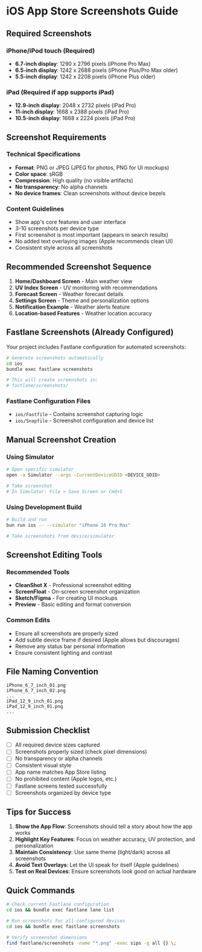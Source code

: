 # iOS App Store Screenshots Guide

## Required Screenshots

### iPhone/iPod touch (Required)
- **6.7-inch display**: 1290 x 2796 pixels (iPhone Pro Max)
- **6.5-inch display**: 1242 x 2688 pixels (iPhone Plus/Pro Max older)
- **5.5-inch display**: 1242 x 2208 pixels (iPhone Plus older)

### iPad (Required if app supports iPad)
- **12.9-inch display**: 2048 x 2732 pixels (iPad Pro)
- **11-inch display**: 1668 x 2388 pixels (iPad Pro)
- **10.5-inch display**: 1668 x 2224 pixels (iPad Pro)

## Screenshot Requirements

### Technical Specifications
- **Format**: PNG or JPEG (JPEG for photos, PNG for UI mockups)
- **Color space**: sRGB
- **Compression**: High quality (no visible artifacts)
- **No transparency**: No alpha channels
- **No device frames**: Clean screenshots without device bezels

### Content Guidelines
- Show app's core features and user interface
- 3-10 screenshots per device type
- First screenshot is most important (appears in search results)
- No added text overlaying images (Apple recommends clean UI)
- Consistent style across all screenshots

## Recommended Screenshot Sequence

1. **Home/Dashboard Screen** - Main weather view
2. **UV Index Screen** - UV monitoring with recommendations
3. **Forecast Screen** - Weather forecast details
4. **Settings Screen** - Theme and personalization options
5. **Notification Example** - Weather alerts feature
6. **Location-based Features** - Weather location accuracy

## Fastlane Screenshots (Already Configured)

Your project includes Fastlane configuration for automated screenshots:

```bash
# Generate screenshots automatically
cd ios
bundle exec fastlane screenshots

# This will create screenshots in:
# fastlane/screenshots/
```

### Fastlane Configuration Files
- `ios/Fastfile` - Contains screenshot capturing logic
- `ios/Snapfile` - Screenshot configuration and device list

## Manual Screenshot Creation

### Using Simulator
```bash
# Open specific simulator
open -a Simulator --args -CurrentDeviceUDID <DEVICE_UDID>

# Take screenshot
# In Simulator: File > Save Screen or Cmd+S
```
### Using Development Build
```bash
# Build and run
bun run ios -- --simulator "iPhone 16 Pro Max"

# Take screenshots from device/simulator
```

## Screenshot Editing Tools

### Recommended Tools
- **CleanShot X** - Professional screenshot editing
- **ScreenFloat** - On-screen screenshot organization
- **Sketch/Figma** - For creating UI mockups
- **Preview** - Basic editing and format conversion

### Common Edits
- Ensure all screenshots are properly sized
- Add subtle device frame if desired (Apple allows but discourages)
- Remove any status bar personal information
- Ensure consistent lighting and contrast

## File Naming Convention

```
iPhone_6_7_inch_01.png
iPhone_6_7_inch_02.png
...
iPad_12_9_inch_01.png
iPad_12_9_inch_01.png
...
```

## Submission Checklist

- [ ] All required device sizes captured
- [ ] Screenshots properly sized (check pixel dimensions)
- [ ] No transparency or alpha channels
- [ ] Consistent visual style
- [ ] App name matches App Store listing
- [ ] No prohibited content (Apple logos, etc.)
- [ ] Fastlane screens tested successfully
- [ ] Screenshots organized by device type

## Tips for Success

1. **Show the App Flow**: Screenshots should tell a story about how the app works
2. **Highlight Key Features**: Focus on weather accuracy, UV protection, and personalization
3. **Maintain Consistency**: Use same theme (light/dark) across all screenshots
4. **Avoid Text Overlays**: Let the UI speak for itself (Apple guidelines)
5. **Test on Real Devices**: Ensure screenshots look good on actual hardware

## Quick Commands

```bash
# Check current Fastlane configuration
cd ios && bundle exec fastlane lane list

# Run screenshots for all configured devices
cd ios && bundle exec fastlane screenshots

# Verify screenshot dimensions
find fastlane/screenshots -name "*.png" -exec sips -g all {} \;
```
